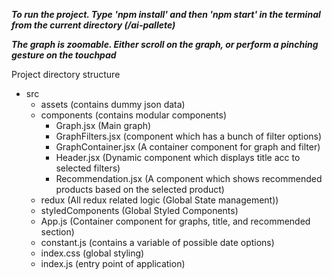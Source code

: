 ***To run the project. Type 'npm install' and then 'npm start' in the terminal from the current directory (/ai-pallete)***

***The graph is zoomable. Either scroll on the graph, or perform a pinching gesture on the touchpad***

Project directory structure
- src
    - assets (contains dummy json data)
    - components (contains modular components)
        - Graph.jsx (Main graph)
        - GraphFilters.jsx (component which has a bunch of filter options)
        - GraphContainer.jsx (A container component for graph and filter)
        - Header.jsx (Dynamic component which displays title acc to selected filters)
        - Recommendation.jsx (A component which shows recommended products based on the selected product)
    - redux (All redux related logic (Global State management))
    - styledComponents (Global Styled Components)
    - App.js (Container component for graphs, title, and recommended section)
    - constant.js (contains a variable of possible date options)
    - index.css (global styling)
    - index.js (entry point of application)
